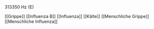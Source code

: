 313350 Hz (E)

[[Grippe]]
[[Influenza B]]
[[Influenza]]
[[Kälte]]
[[Menschliche Grippe]]
[[Menschliche Influenza]]